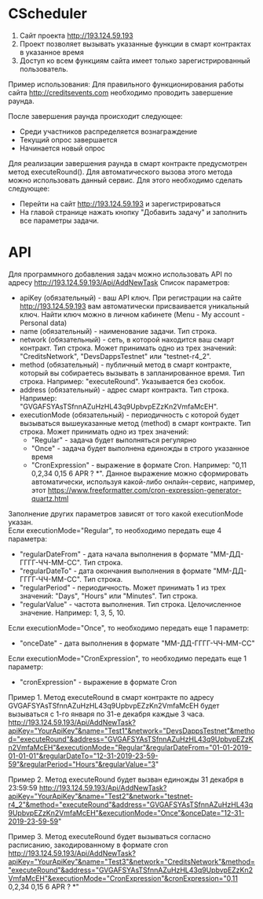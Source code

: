 # CScheduler
1. Сайт проекта http://193.124.59.193
2. Проект позволяет вызывать указанные функции в смарт контрактах в указанное время
3. Доступ ко всем функциям сайта имеет только зарегистрированный пользователь.

Пример использования:
Для правильного функционирования работы сайта http://creditsevents.com необходимо проводить завершение раунда. 

После завершения раунда происходит следующее:
- Среди участников распределяется вознаграждение
- Текущий опрос завершается
- Начинается новый опрос

Для реализации завершения раунда в смарт контракте предусмотрен метод executeRound(). Для автоматического вызова этого метода можно использовать данный сервис. Для этого необходимо сделать следующее:
- Перейти на сайт http://193.124.59.193 и зарегистрироваться
- На главой странице нажать кнопку "Добавить задачу" и заполнить все параметры задачи. 

# API
Для программного добавления задач можно использовать API по адресу http://193.124.59.193/Api/AddNewTask
Список параметров:
- apiKey (обязательный) - ваш API ключ. При регистрации на сайте http://193.124.59.193 вам автоматически присваивается уникальный ключ. Найти ключ можно в личном кабинете (Menu - My account - Personal data)
- name (обязательный) - наименование задачи. Тип строка.
- network (обязательный) - сеть, в которой находится ваш смарт контракт. Тип строка. Может принимать одно из трех значений: "CreditsNetwork", "DevsDappsTestnet" или "testnet-r4_2".
- method (обязательный) - публичный метод в смарт контракте, который вы собираетесь вызывать в запланированное время. Тип строка. Например: "executeRound". Указывается без скобок.
- address (обязательный) - адрес смарт контракта. Тип строка. Например: "GVGAFSYAsTSfnnAZuHzHL43q9UpbvpEZzKn2VmfaMcEH".
- executionMode (обязательный) - периодичность с которой будет вызываться вышеуказанные метод (method) в смарт контракте. Тип строка. Может принимать одно из трех значений:
    - "Regular" - задача будет выполняться регулярно
    - "Once" - задача будет выполнена единожды в строго указанное время
    - "CronExpression" - выражение в формате Cron. Например: "0,11 0,2,34 0,15 6 APR ? *". Данное выражение можно сформировать автоматически, используя какой-либо онлайн-сервис, например, этот https://www.freeformatter.com/cron-expression-generator-quartz.html

Заполнение других параметров зависят от того какой executionMode указан.</br>
Если executionMode="Regular", то необходимо передать еще 4 параметра:
    <ul>
    <li>"regularDateFrom" - дата начала выполнения в формате "ММ-ДД-ГГГГ-ЧЧ-ММ-СС". Тип строка.</li>
    <li>"regularDateTo" - дата окончания выполнения в формате "ММ-ДД-ГГГГ-ЧЧ-ММ-СС". Тип строка.</li>
    <li>"regularPeriod" - периодичность. Может принимать 1 из трех значений: "Days", "Hours" или "Minutes". Тип строка.</li>
    <li>"regularValue" - частота выполнения. Тип строка. Целочисленное значение. Например: 1, 3, 5, 10.</li>
    </ul>
Если executionMode="Once", то необходимо передать еще 1 параметр:
    <ul>
    <li>"onceDate" - дата выполнения в формате "ММ-ДД-ГГГГ-ЧЧ-ММ-СС"</li>
    </ul>
Если executionMode="CronExpression", то необходимо передать еще 1 параметр:
    <ul>
    <li>"cronExpression" - выражение в формате Cron</li>
    </ul>
    
Пример 1. Метод executeRound в смарт контракте по адресу GVGAFSYAsTSfnnAZuHzHL43q9UpbvpEZzKn2VmfaMcEH будет вызываться с 1-го января по 31-е декабря каждые 3 часа.
http://193.124.59.193/Api/AddNewTask?apiKey="YourApiKey"&name="Test1"&network="DevsDappsTestnet"&method="executeRound"&address="GVGAFSYAsTSfnnAZuHzHL43q9UpbvpEZzKn2VmfaMcEH"&executionMode="Regular"&regularDateFrom="01-01-2019-01-01-01"&regularDateTo="12-31-2019-23-59-59"&regularPeriod="Hours"&regularValue="3"

Пример 2. Метод executeRound будет вызван единожды 31 декабря в 23:59:59
http://193.124.59.193/Api/AddNewTask?apiKey="YourApiKey"&name="Test2"&network="testnet-r4_2"&method="executeRound"&address="GVGAFSYAsTSfnnAZuHzHL43q9UpbvpEZzKn2VmfaMcEH"&executionMode="Once"&onceDate="12-31-2019-23-59-59"

Пример 3. Метод executeRound будет вызываться согласно расписанию, закодированному в формате cron
http://193.124.59.193/Api/AddNewTask?apiKey="YourApiKey"&name="Test3"&network="CreditsNetwork"&method="executeRound"&address="GVGAFSYAsTSfnnAZuHzHL43q9UpbvpEZzKn2VmfaMcEH"&executionMode="CronExpression"&cronExpression="0,11 0,2,34 0,15 6 APR ? *"
